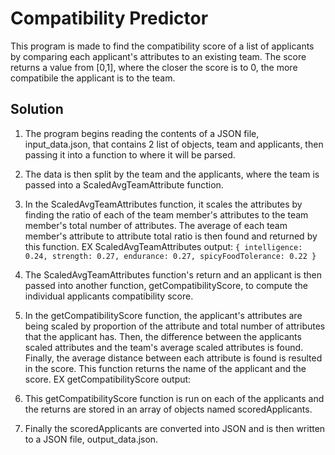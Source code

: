 # Compatibility Predictor

This program is made to find the compatibility score of a list of applicants by comparing each applicant's attributes to an existing team. The score returns a value from [0,1], where the closer the score is to 0, the more compatibile the applicant is to the team. 

## Solution
1. The program begins reading the contents of a JSON file, input_data.json, that contains 2 list of objects, team and applicants, then passing it into a function to where it will be parsed.
2. The data is then split by the team and the applicants, where the team is passed into a ScaledAvgTeamAttribute function.
3. In the ScaledAvgTeamAttributes function, it scales the attributes by finding the ratio of each of the team member's attributes to the team member's total number of attributes. The average of each team member's attribute to attribute total ratio is then found and returned by this function.
EX ScaledAvgTeamAttributes output: ```{
  intelligence: 0.24,
  strength: 0.27,
  endurance: 0.27,
  spicyFoodTolerance: 0.22
}```

4. The ScaledAvgTeamAttributes function's return and an applicant is then passed into another function, getCompatibilityScore, to compute the individual applicants compatibility score.
5. In the getCompatibilityScore function, the applicant's attributes are being scaled by proportion of the attribute and total number of attributes that the applicant has. Then, the difference between the applicants scaled attributes and the team's average scaled attributes is found. Finally, the average distance between each attribute is found is resulted in the score. This function returns the name of the applicant and the score.
EX getCompatibilityScore output:
7. This getCompatibilityScore function is run on each of the applicants and the returns are stored in an array of objects named scoredApplicants.
8. Finally the scoredApplicants are converted into JSON and is then written to a JSON file, output_data.json. 
